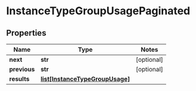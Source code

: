 # InstanceTypeGroupUsagePaginated

## Properties
Name | Type | Notes
------------ | ------------- | -------------
**next** | **str** | [optional]
**previous** | **str** | [optional]
**results** | [**list[InstanceTypeGroupUsage]**](InstanceTypeGroupUsage.md) |


